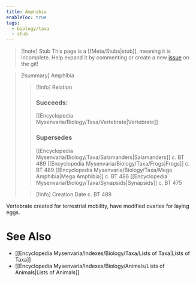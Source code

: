 ```yaml
---
title: Amphibia
enableToc: true
tags:
  - biology/taxa
  - stub
---
```


> [!note] Stub
> This page is a [[Meta/Stubs|stub]], meaning it is incomplete. Help expand it by commenting or create a new [issue](https://github.com/RagtimeGal/quartz--encyclopedia-mysenvaria/issues/new/choose) on the git!


> [!summary] Amphibia
> > [!info] Relation
> > ### Succeeds:
> > [[Encyclopedia Mysenvaria/Biology/Taxa/Vertebrate|Vertebrate]]
> > ### Supersedes 
> > [[Encyclopedia Mysenvaria/Biology/Taxa/Salamanders|Salamanders]] c. BT 489
> > [[Encyclopedia Mysenvaria/Biology/Taxa/Frogs|Frogs]] c. BT 489
> > [[Encyclopedia Mysenvaria/Biology/Taxa/Mega Amphibia|Mega Amphibia]] c. BT 486
> > [[Encyclopedia Mysenvaria/Biology/Taxa/Synapsids|Synapsids]] c. BT 475
>
> > [!info] Creation Date
> > c. BT 489

Vertebrate created for terrestrial mobility, have modified ovaries for laying eggs.

# See Also
- [[Encyclopedia Mysenvaria/Indexes/Biology/Taxa/Lists of Taxa|Lists of Taxa]]
- [[Encyclopedia Mysenvaria/Indexes/Biology/Animals/Lists of Animals|Lists of Animals]]
